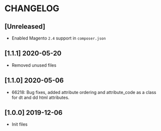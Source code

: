 # CHANGELOG

## [Unreleased]
- Enabled Magento `2.4` support in `composer.json`

## [1.1.1] 2020-05-20
- Removed unused files

## [1.1.0] 2020-05-06
- 66218: Bug fixes, added attribute ordering and attribute_code as a class for dt and dd html attributes.

## [1.0.0] 2019-12-06
* Init files
